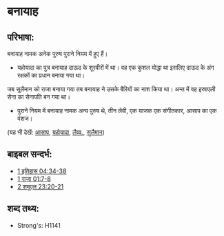 # बनायाह #

## परिभाषा: ##

बनायाह नामक अनेक पुरुष पुराने नियम में हुए हैं।

* यहोयादा का पुत्र बनायाह दाऊद के शूरवीरों में था। वह एक कुशल योद्धा था इसलिए दाऊद के अंग रक्षकों का प्रधान बनाया गया था।

जब सुलैमान को राजा बनाया गया तब बनायाह ने उसके बैरियों का नाश किया था। अन्त में वह इस्राएली सेना का सेनापति बन गया था।

* पुराने नियम में बनायाह नामक अन्य पुरुष थे, तीन लेवी, एक याजक एक संगीतकार, आसाप का एक वंशज।

(यह भी देखें: [आसाप](../names/asaph.md), [यहोयादा](../names/jehoiada.md), [लैव्य.](../names/levite.md), [सुलैमान](../names/solomon.md))

## बाइबल सन्दर्भ: ##

* [1 इतिहास 04:34-38](rc://hi/tn/help/1ch/04/34)
* [1 राजा 01:7-8](rc://hi/tn/help/1ki/01/07)
* [2 शमूएल 23:20-21](rc://hi/tn/help/2sa/23/20)

## शब्द तथ्य: ##

* Strong's: H1141
